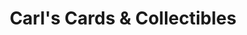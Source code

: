 ---
title: "Carl's Cards & Collectibles"
url: /havertown/carls-cards-and-collectibles/
shop: collector
---